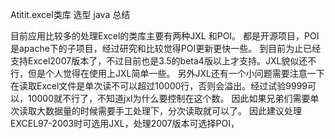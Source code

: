 Atitit.excel类库  选型 java  总结

目前应用比较多的处理Excel的类库主要有两种JXL 和POI。
都是开源项目，POI是apache下的子项目，经过研究和比较觉得POI更新更快一些。
到目前为止已经支持Excel2007版本了，不过目前也是3.5的beta4版以上才支持。JXL貌似还不行，但是个人觉得在使用上JXL简单一些。
另外JXL还有一个小问题需要注意一下在读取Excel文件是单次读不可以超过10000行，否则会溢出。经过试验9999可以，10000就不行了，不知道jxl为什么要控制在这个数。
因此如果兄弟们需要单次读取大数据量的时候需要手工处理下，分次读取就可以了。
因此建议处理EXCEL97-2003时可选用JXL，处理2007版本可选择POI，
